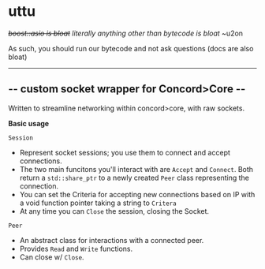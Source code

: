 # uttu
*~~boost::asio is bloat~~ literally anything other than bytecode is bloat* ~u2on

As such, you should run our bytecode and not ask questions (docs are also bloat)

---
## -- custom socket wrapper for Concord>Core --
Written to streamline networking within concord>core, with raw sockets.

**Basic usage**

`Session`
  - Represent socket sessions; you use them to connect and accept connections.
  - The two main funcitons you'll interact with are `Accept` and `Connect`. Both return a `std::share_ptr` to a newly created `Peer` class representing the connection.
  - You can set the Criteria for accepting new connections based on IP with a void function pointer taking a string to `Critera`
  - At any time you can `Close` the session, closing the Socket.

`Peer`
  - An abstract class for interactions with a connected peer.
  - Provides `Read` and `Write` functions.
  - Can close w/ `Close`.
